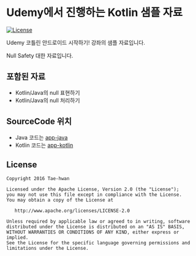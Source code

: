 # Udemy에서 진행하는 Kotlin 샘플 자료

[![License](https://img.shields.io/hexpm/l/plug.svg)]()

Udemy 코틀린 안드로이드 시작하기! 강좌의 샘플 자료입니다.

Null Safety 대한 자료입니다.

## 포함된 자료

- Kotlin/Java의 null 표현하기
- Kotlin/Java의 null 처리하기

## SourceCode 위치

- Java 코드는 [app-java](https://github.com/taehwandev/Kotlin-Udemy-Sample/tree/02-null-safety/app-java)
- Kotlin 코드는 [app-kotlin](https://github.com/taehwandev/Kotlin-Udemy-Sample/tree/02-null-safety/app-kotlin)

## License

```
Copyright 2016 Tae-hwan

Licensed under the Apache License, Version 2.0 (the "License");
you may not use this file except in compliance with the License.
You may obtain a copy of the License at

   http://www.apache.org/licenses/LICENSE-2.0

Unless required by applicable law or agreed to in writing, software
distributed under the License is distributed on an "AS IS" BASIS,
WITHOUT WARRANTIES OR CONDITIONS OF ANY KIND, either express or implied.
See the License for the specific language governing permissions and
limitations under the License.
```

[01-base-init]: images/01-base-init.gif
